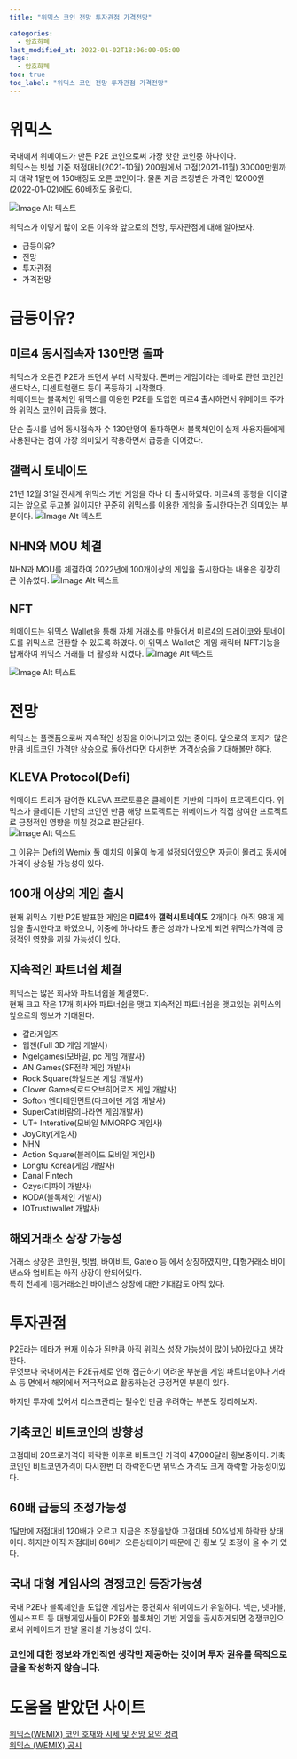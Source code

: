 ```yaml
---
title: "위믹스 코인 전망 투자관점 가격전망"

categories:
  - 암호화폐
last_modified_at: 2022-01-02T18:06:00-05:00
tags:
  - 암호화폐
toc: true
toc_label: "위믹스 코인 전망 투자관점 가격전망"
---
```


# 위믹스
국내에서 위메이드가 만든 P2E 코인으로써 가장 핫한 코인중 하나이다.<br>
위믹스는 빗썸 기준 저점대비(2021-10월) 200원에서 고점(2021-11월) 30000만원까지 대략 1달만에 150배정도 오른 코인이다. 물론 지금 조정받은 가격인 12000원(2022-01-02)에도 60배정도 올랐다.<br>

![Image Alt 텍스트](/assets/img/crypto/wemix.jpeg) <br>

위믹스가 이렇게 많이 오른 이유와 앞으로의 전망, 투자관점에 대해 알아보자.<br>

- 급등이유?
- 전망
- 투자관점
- 가격전망

# 급등이유?
## 미르4 동시접속자 130만명 돌파
위믹스가 오른건 P2E가 뜨면서 부터 시작됬다. 돈버는 게임이라는 테마로 관련 코인인 샌드박스, 디센트럴랜드 등이 폭등하기 시작했다.<br>
위메이드는 블록체인 위믹스를 이용한 P2E를 도입한 미르4 출시하면서 위메이드 주가와 위믹스 코인이 급등을 했다.<br>

단순 출시를 넘어 동시접속자 수 130만명이 돌파하면서 블록체인이 실제 사용자들에게 사용된다는 점이 가장 의미있게 작용하면서 급등을 이어갔다.

## 갤럭시 토네이도 
21년 12월 31일 전세계 위믹스 기반 게임을 하나 더 출시하였다. 미르4의 흥행을 이어갈지는 앞으로 두고볼 일이지만 꾸준히 위믹스를 이용한 게임을 출시한다는건 의미있는 부분이다.
![Image Alt 텍스트](/assets/img/crypto/galaxy.png) <br>

## NHN와 MOU 체결
NHN과 MOU를 체결하여 2022년에 100개이상의 게임을 출시한다는 내용은 굉장히 큰 이슈였다. 
![Image Alt 텍스트](/assets/img/crypto/wemix_nhn.jpeg) <br>

## NFT
위메이드는 위믹스 Wallet을 통해 자체 거래소를 만들어서 미르4의 드레이코와 토네이도를 위믹스로 전환할 수 있도록 하였다. 이 위믹스 Wallet은 게임 캐릭터 NFT기능을 탑재하여 위믹스 거래를 더 활성화 시켰다.
![Image Alt 텍스트](/assets/img/crypto/wemix_wallet_1.png) <br>

![Image Alt 텍스트](/assets/img/crypto/wemix_wallet_2.png) <br>


# 전망
위믹스는 플랫폼으로써 지속적인 성장을 이어나가고 있는 중이다. 앞으로의 호재가 많은 만큼 비트코인 가격만 상승으로 돌아선다면 다시한번 가격상승을 기대해볼만 하다.

## KLEVA Protocol(Defi)
위메이드 트리가 참여한 KLEVA 프로토콜은 클레이튼 기반의 디파이 프로젝트이다. 위믹스가 클레이튼 기반의 코인인 만큼 해당 프로젝트는 위메이드가 직접 참여한 프로젝트로 긍정적인 영향을 끼칠 것으로 판단된다.<br>
![Image Alt 텍스트](/assets/img/crypto/klevaprotocol.png) <br>

그 이유는 Defi의 Wemix 풀 예치의 이율이 높게 설정되어있으면 자금이 몰리고 동시에 가격이 상승될 가능성이 있다.

## 100개 이상의 게임 출시
현재 위믹스 기반 P2E 발표한 게임은 **미르4**와 **갤럭시토네이도** 2개이다. 아직 98개 게임을 출시한다고 하였으니, 이중에 하나라도 좋은 성과가 나오게 되면 위믹스가격에 긍정적인 영향을 끼칠 가능성이 있다.

## 지속적인 파트너쉽 체결
위믹스는 많은 회사와 파트너쉽을 체결했다.<br>
현재 크고 작은 17개 회사와 파트너쉽을 맺고 지속적인 파트너쉽을 맺고있는 위믹스의 앞으로의 행보가 기대된다.

- 갈라게임즈
- 웹젠(Full 3D 게임 개발사)
- Ngelgames(모바일, pc 게임 개발사)
- AN Games(SF전략 게임 개발사)
- Rock Square(와일드본 게임 개발사)
- Clover Games(로드오브히어로즈 게임 개발사)
- Softon 엔터테인먼트(다크에덴 게임 개발사)
- SuperCat(바람의나라연 게임개발사)
- UT+ Interative(모바일 MMORPG 게임사)
- JoyCity(게임사)
- NHN
- Action Square(블레이드 모바일 게임사)
- Longtu Korea(게임 개발사)
- Danal Fintech
- Ozys(디파이 개발사)
- KODA(블록체인 개발사)
- IOTrust(wallet 개발사)

## 해외거래소 상장 가능성
거래소 상장은 코인원, 빗썸, 바이비트, Gateio 등 에서 상장하였지만, 대형거래소 바이낸스와 업비트는 아직 상장이 안되어있다.<br>
특히 전세계 1등거래소인 바이낸스 상장에 대한 기대감도 아직 있다.

# 투자관점
P2E라는 메타가 현재 이슈가 된만큼 아직 위믹스 성장 가능성이 많이 남아있다고 생각한다. <br>
무엇보다 국내에서는 P2E규제로 인해 접근하기 어려운 부분을 게임 파트너쉽이나 거래소 등 면에서 해외에서 적극적으로 활동하는건 긍정적인 부분이 있다.<br>

하지만 투자에 있어서 리스크관리는 필수인 만큼 우려하는 부분도 정리헤보자.

## 기축코인 비트코인의 방향성
고점대비 20프로가격이 하락한 이후로 비트코인 가격이 47,000달러 횡보중이다. 기축코인인 비트코인가격이 다시한번 더 하락한다면 위믹스 가격도 크게 하락할 가능성이있다.

## 60배 급등의 조정가능성
1달만에 저점대비 120배가 오르고 지금은 조정을받아 고점대비 50%넘게 하락한 상태이다. 하지만 아직 저점대비 60배가 오른상태이기 때문에 긴 횡보 및 조정이 올 수 가 있다.

## 국내 대형 게임사의 경쟁코인 등장가능성
국내 P2E나 블록체인을 도입한 게임사는 중견회사 위메이드가 유일하다. 넥슨, 넷마블, 엔씨소프트 등 대형게임사들이 P2E와 블록체인 기반 게임을 출시하게되면 경쟁코인으로써 위메이드가 한발 물러설 가능성이 있다.

### 코인에 대한 정보와 개인적인 생각만 제공하는 것이며 투자 권유를 목적으로 글을 작성하지 않습니다.

# 도움을 받았던 사이트
[위믹스(WEMIX) 코인 호재와 시세 및 전망 요약 정리](https://frame623.com/%ED%8A%B8%EB%A0%8C%EB%93%9C-%EC%A0%95%EB%B3%B4/wemix-coin/)<br>
[위믹스 (WEMIX) 공시](https://xangle.io/project/WEMIX/recent-disclosure/61ce7c0375f3f6379a503fa7)
